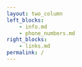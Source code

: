 ```yaml
---
layout: two_column
left_blocks:
    - info.md
    - phone_numbers.md
right_blocks:
    - links.md
permalink: /
---
```

